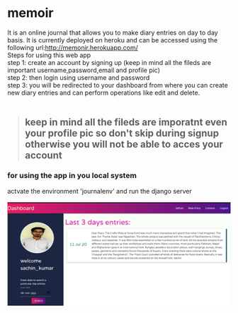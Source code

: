 # memoir
It is an online journal that allows you to make diary entries on day to day basis. It is currently deployed on heroku and can be accessed using the following 
url:http://memonir.herokuapp.com/
<br>
Steps for using this web app<br>
step 1: create an account by signing up (keep in mind all the fileds are important username,password,email and profile pic)<br>
step 2: then login using username and password<br>
step 3: you will be redirected to your dashboard from where you can create new diary entries and can perform operations like edit and delete.<br><br>
> ## keep in mind all the fileds are imporatnt even your profile pic so don't skip during signup otherwise you will not be able to acces your account

### for using the app in you local system
actvate the environment 'journalenv' and run the django server
<br><br>
![Image of User Dashboard](https://github.com/sachin17081998/memoir/blob/master/memonir.png)
